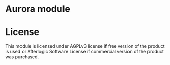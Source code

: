 # Aurora module

# License
This module is licensed under AGPLv3 license if free version of the product is used or Afterlogic Software License if commercial version of the product was purchased.